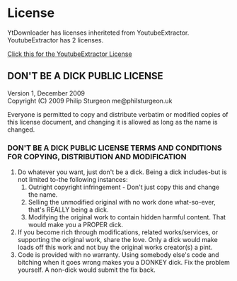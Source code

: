 <h1>License</h1>
<p>YtDownloader has licenses inheriteted from YoutubeExtractor. YoutubeExtractor has 2 licenses.</p>
<a href="https://github.com/flagbug/YoutubeExtractor">Click this for the YoutubeExtractor License</a>

<h2> DON'T BE A DICK PUBLIC LICENSE </h2>
<p>
Version 1, December 2009
<br>
Copyright (C) 2009 Philip Sturgeon me@philsturgeon.uk
</p>
<p>Everyone is permitted to copy and distribute verbatim or modified copies of this license document, and changing it is allowed as long as the name is changed.</p>
<h3>DON'T BE A DICK PUBLIC LICENSE TERMS AND CONDITIONS FOR COPYING, DISTRIBUTION AND MODIFICATION</h3>
<ol>
  <li>
    Do whatever you want, just don't be a dick. Being a dick includes-but is not limited to-the following instances:
    <ol>
      <li>Outright copyright infringement - Don't just copy this and change the name.</li>
      <li>Selling the unmodified original with no work done what-so-ever, that's REALLY being a dick.</li>
      <li>Modifying the original work to contain hidden harmful content. That would make you a PROPER dick.</li>
    </ol>
  </li>
  <li>If you become rich through modifications, related works/services, or supporting the original work, share the love. Only a dick would make loads off this work and not buy the original works creator(s) a pint.</li>
  <li>Code is provided with no warranty. Using somebody else's code and bitching when it goes wrong makes you a DONKEY dick. Fix the problem yourself. A non-dick would submit the fix back.</li>
<ol>
